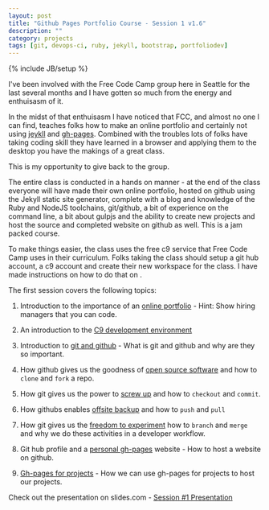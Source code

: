 ```yaml
---
layout: post
title: "Github Pages Portfolio Course - Session 1 v1.6"
description: ""
category: projects
tags: [git, devops-ci, ruby, jekyll, bootstrap, portfoliodev]
---
```

{% include JB/setup %}

I've been involved with the Free Code Camp group here in Seattle for the last several months and I have gotten so much from the energy and enthuisasm of it.

In the midst of that enthuisasm I have noticed that FCC, and almost no one I can find, teaches folks how to make an online portfolio and certainly not using [jeykll](http://jekyllrb.com/) and [gh-pages](https://pages.github.com/). Combined with the troubles lots of folks have taking coding skill they have learned in a browser and applying them to the desktop you have the makings of a great class.

This is my opportunity to give back to the group. 

The entire class is conducted in a hands on manner - at the end of the class everyone will have made their own online portfolio, hosted on github using the Jekyll static site generator, complete with a blog and knowledge of the Ruby and NodeJS toolchains, git/github, a bit of experience on the command line, a bit about gulpjs and the ability to create new projects and host the source and completed website on github as well. This is a jam packed course.

To make things easier, the class uses the free c9 service that Free Code Camp uses in their curriculum. Folks taking the class should setup a git hub account, a c9 account and create their new workspace for the class. I have made instructions on how to do that on . 

The first session covers the following topics:

1. Introduction to the importance of an [online portfolio](http://slides.com/ricmclaughlin/githubportfolio1-1-5-8/#/5) - Hint: Show hiring managers that you can code.

4. An introduction to the [C9 development environment](http://slides.com/ricmclaughlin/githubportfolio1-1-5-8/#/13)

2. Introduction to [git and github](http://slides.com/ricmclaughlin/githubportfolio1-1-5-8/#/15) - What is git and github and why are they so important.

4. How github gives us the goodness of [open source software](http://slides.com/ricmclaughlin/githubportfolio1-1-5-8/#/17) and how to `clone` and `fork` a repo.

5. How git gives us the power to [screw up](http://slides.com/ricmclaughlin/githubportfolio1-1-5-8/#/22) and how to `checkout` and `commit`.

6. How githubs enables [offsite backup](http://slides.com/ricmclaughlin/githubportfolio1-1-5-8/#/24) and how to `push` and `pull`

6. How git gives us the [freedom to experiment](http://slides.com/ricmclaughlin/githubportfolio1-1-5-8/#/31) how to `branch` and `merge` and why we do these activities in a developer workflow.

5. Git hub profile and a [personal gh-pages](http://slides.com/ricmclaughlin/githubportfolio1-1-5-8/#/25) website - How to host a website on github.

6. [Gh-pages for projects](http://slides.com/ricmclaughlin/githubportfolio1-1-5-8/#/43) - How we can use gh-pages for projects to host our projects.

Check out the presentation on slides.com - [Session #1 Presentation](http://slides.com/ricmclaughlin/githubportfolio1-1-5-8)
